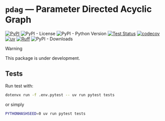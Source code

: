 # `pdag` — Parameter Directed Acyclic Graph

[![PyPI](https://img.shields.io/pypi/v/pdag)](https://pypi.org/project/pdag/)
![PyPI - License](https://img.shields.io/pypi/l/pdag)
![PyPI - Python Version](https://img.shields.io/pypi/pyversions/pdag)
[![Test Status](https://github.com/shunichironomura/pdag/actions/workflows/test.yaml/badge.svg)](https://github.com/shunichironomura/pdag/actions)
[![codecov](https://codecov.io/gh/shunichironomura/pdag/graph/badge.svg?token=Hz2YE2769a)](https://codecov.io/gh/shunichironomura/pdag)
[![uv](https://img.shields.io/endpoint?url=https://raw.githubusercontent.com/astral-sh/uv/main/assets/badge/v0.json)](https://github.com/astral-sh/uv)
[![Ruff](https://img.shields.io/endpoint?url=https://raw.githubusercontent.com/astral-sh/ruff/main/assets/badge/v2.json)](https://github.com/astral-sh/ruff)
![PyPI - Downloads](https://img.shields.io/pypi/dm/pdag)

> [!WARNING]
> This package is under development.

## Tests

Run test with:

```bash
dotenvx run -f .env.pytest -- uv run pytest tests
```

or simply

```bash
PYTHONHASHSEED=0 uv run pytest tests
```
